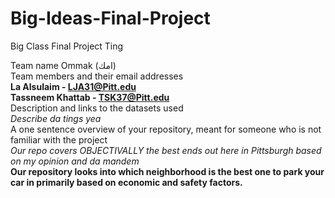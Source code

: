 # Big-Ideas-Final-Project
Big Class Final Project Ting

Team name Ommak (امك) <br>
Team members and their email addresses <br> 
  **La Alsulaim - LJA31@Pitt.edu** <br> 
  **Tassneem Khattab - TSK37@Pitt.edu** <br> 
Description and links to the datasets used <br> 
  *Describe da tings yea* <br> 
A one sentence overview of your repository, meant for someone who is not familiar with the project <br> 
  *Our repo covers OBJECTIVALLY the best ends out here in Pittsburgh based on my opinion and da mandem* <br>
  **Our repository looks into which neighborhood is the best one to park your car in primarily based on economic and safety factors.**
